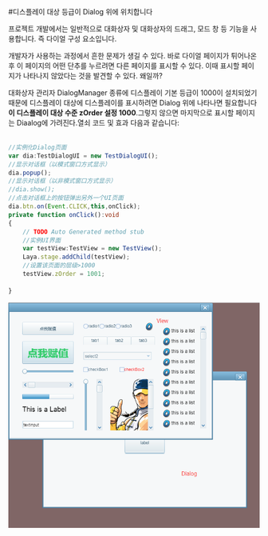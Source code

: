 #디스플레이 대상 등급이 Dialog 위에 위치합니다

프로젝트 개발에서는 일반적으로 대화상자 및 대화상자의 드래그, 모드 창 등 기능을 사용합니다. 즉 다이얼 구성 요소입니다.

개발자가 사용하는 과정에서 흔한 문제가 생길 수 있다. 바로 다이얼 페이지가 튀어나온 후 이 페이지의 어떤 단추를 누르려면 다른 페이지를 표시할 수 있다. 이때 표시할 페이지가 나타나지 않았다는 것을 발견할 수 있다. 왜일까?

대화상자 관리자 DialogManager 종류에 디스플레이 기본 등급이 1000이 설치되었기 때문에 디스플레이 대상에 디스플레이를 표시하려면 Dialog 위에 나타나면 필요합니다**이 디스플레이 대상 수준 zOrder 설정 1000**.그렇지 않으면 마지막으로 표시할 페이지는 Diaalog에 가려진다.열쇠 코드 및 효과 다음과 같습니다:


```typescript

//实例化Dialog页面
var dia:TestDialogUI = new TestDialogUI();
//显示对话框（以模式窗口方式显示）
dia.popup();
//显示对话框（以非模式窗口方式显示）
//dia.show();
//点击对话框上的按钮弹出另外一个UI页面
dia.btn.on(Event.CLICK,this,onClick);
private function onClick():void
{
    // TODO Auto Generated method stub
    //实例UI界面
    var testView:TestView = new TestView();
    Laya.stage.addChild(testView);
  	//设置该页面的层级>1000
    testView.zOrder = 1001;

}
```


![1](img/1.png)